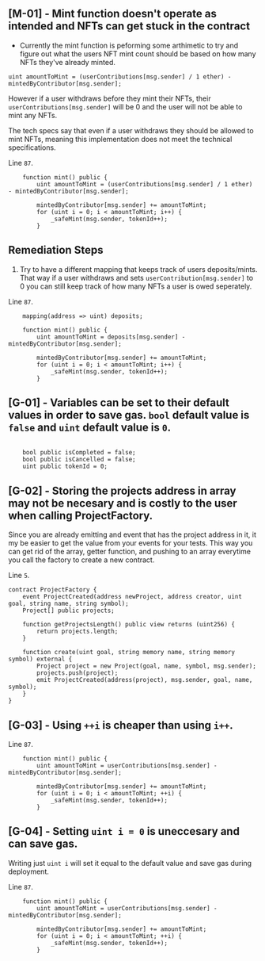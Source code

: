 ## **[M-01]** - Mint function doesn't operate as intended and NFTs can get stuck in the contract

- Currently the mint function is peforming some arthimetic to try and figure out what the users NFT mint count should be based on how many NFTs they've already minted.

`uint amountToMint = (userContributions[msg.sender] / 1 ether) - mintedByContributor[msg.sender];`

However if a user withdraws before they mint their NFTs, their `userContributions[msg.sender]` will be 0 and the user will not be able to mint any NFTs.

The tech specs say that even if a user withdraws they should be allowed to mint NFTs, meaning this implementation does not meet the technical specifications.

Line `87`.

```
    function mint() public {
        uint amountToMint = (userContributions[msg.sender] / 1 ether) - mintedByContributor[msg.sender];

        mintedByContributor[msg.sender] += amountToMint;
        for (uint i = 0; i < amountToMint; i++) {
            _safeMint(msg.sender, tokenId++);
        }
```

## Remediation Steps

1. Try to have a different mapping that keeps track of users deposits/mints. That way if a user withdraws and sets `userContribution[msg.sender]` to 0 you can still keep track of how many NFTs a user is owed seperately.

Line `87`.

```
    mapping(address => uint) deposits;

    function mint() public {
        uint amountToMint = deposits[msg.sender] - mintedByContributor[msg.sender];

        mintedByContributor[msg.sender] += amountToMint;
        for (uint i = 0; i < amountToMint; i++) {
            _safeMint(msg.sender, tokenId++);
        }
```


## **[G-01]** - Variables can be set to their default values in order to save gas. `bool` default value is `false` and `uint` default value is `0`.

```
    
    bool public isCompleted = false;
    bool public isCancelled = false;
    uint public tokenId = 0;

```

## **[G-02]** - Storing the projects address in array may not be necesary and is costly to the user when calling ProjectFactory.

Since you are already emitting and event that has the project address in it, it my be easier to get the value from your events for your tests. This way you can get rid of the array, getter function, and pushing to an array everytime you call the factory to create a new contract.

Line `5`.

```
contract ProjectFactory {
    event ProjectCreated(address newProject, address creator, uint goal, string name, string symbol);
    Project[] public projects;

    function getProjectsLength() public view returns (uint256) {
        return projects.length;
    }

    function create(uint goal, string memory name, string memory symbol) external {
        Project project = new Project(goal, name, symbol, msg.sender);
        projects.push(project);
        emit ProjectCreated(address(project), msg.sender, goal, name, symbol); 
    }
}
```
## **[G-03]** - Using `++i` is cheaper than using `i++`.

Line `87`.

```
    function mint() public {
        uint amountToMint = userContributions[msg.sender] - mintedByContributor[msg.sender];

        mintedByContributor[msg.sender] += amountToMint;
        for (uint i = 0; i < amountToMint; ++i) {
            _safeMint(msg.sender, tokenId++);
        }
```

## **[G-04]** - Setting `uint i = 0` is uneccesary and can save gas.

Writing just `uint i` will set it equal to the default value and save gas during deployment.

Line `87`.


```
    function mint() public {
        uint amountToMint = userContributions[msg.sender] - mintedByContributor[msg.sender];

        mintedByContributor[msg.sender] += amountToMint;
        for (uint i = 0; i < amountToMint; ++i) {
            _safeMint(msg.sender, tokenId++);
        }
```